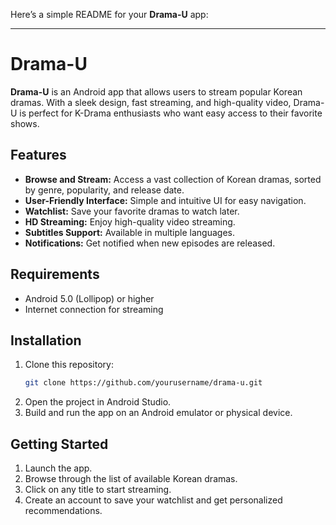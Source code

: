 Here’s a simple README for your **Drama-U** app:

---

# Drama-U

**Drama-U** is an Android app that allows users to stream popular Korean dramas. With a sleek design, fast streaming, and high-quality video, Drama-U is perfect for K-Drama enthusiasts who want easy access to their favorite shows.

## Features

- **Browse and Stream:** Access a vast collection of Korean dramas, sorted by genre, popularity, and release date.
- **User-Friendly Interface:** Simple and intuitive UI for easy navigation.
- **Watchlist:** Save your favorite dramas to watch later.
- **HD Streaming:** Enjoy high-quality video streaming.
- **Subtitles Support:** Available in multiple languages.
- **Notifications:** Get notified when new episodes are released.

## Requirements

- Android 5.0 (Lollipop) or higher
- Internet connection for streaming

## Installation

1. Clone this repository:
   ```bash
   git clone https://github.com/yourusername/drama-u.git
   ```
2. Open the project in Android Studio.
3. Build and run the app on an Android emulator or physical device.

## Getting Started

1. Launch the app.
2. Browse through the list of available Korean dramas.
3. Click on any title to start streaming.
4. Create an account to save your watchlist and get personalized recommendations.
